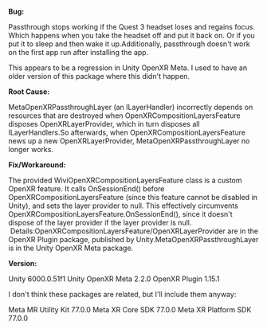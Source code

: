 **Bug:**

Passthrough stops working if the Quest 3 headset loses and regains focus. Which happens when you take the headset off and put it back on. Or if you put it to sleep and then wake it up.Additionally, passthrough doesn't work on the first app run after installing the app.

This appears to be a regression in Unity OpenXR Meta. I used to have an older version of this package where this didn't happen.

**Root Cause:**

MetaOpenXRPassthroughLayer (an ILayerHandler) incorrectly depends on resources that are destroyed when OpenXRCompositionLayersFeature disposes OpenXRLayerProvider, which in turn disposes all ILayerHandlers.So afterwards, when OpenXRCompositionLayersFeature news up a new OpenXRLayerProvider, MetaOpenXRPassthroughLayer no longer works.

**Fix/Workaround:**

The provided WiviOpenXRCompositionLayersFeature class is a custom OpenXR feature. It calls OnSessionEnd() before OpenXRCompositionLayersFeature (since this feature cannot be disabled in Unity), and sets the layer provider to null. This effectively circumvents OpenXRCompositionLayersFeature.OnSessionEnd(), since it doesn't dispose of the layer provider if the layer provider is null.         Details:OpenXRCompositionLayersFeature/OpenXRLayerProvider are in the OpenXR Plugin package, published by Unity.MetaOpenXRPassthroughLayer is in the Unity OpenXR Meta package.

**Version:**

Unity 6000.0.51f1
Unity OpenXR Meta 2.2.0
OpenXR Plugin 1.15.1

I don't think these packages are related, but I'll include them anyway:

Meta MR Utility Kit 77.0.0
Meta XR Core SDK 77.0.0
Meta XR Platform SDK 77.0.0
